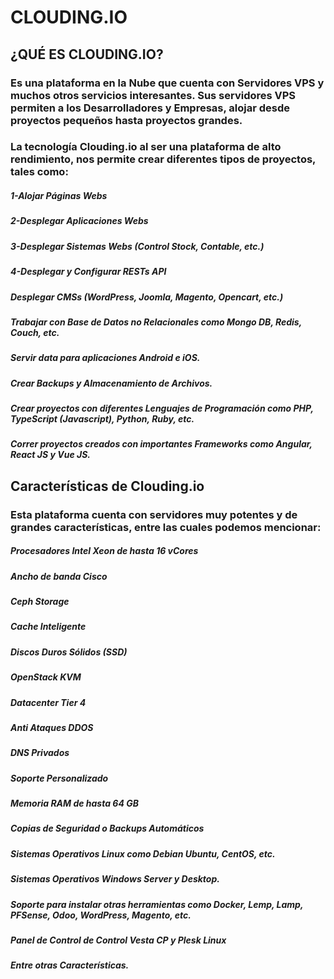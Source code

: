 # CLOUDING.IO

## ¿QUÉ ES CLOUDING.IO?

### Es una plataforma en la Nube que cuenta con Servidores VPS y muchos otros servicios interesantes. Sus servidores VPS permiten a los Desarrolladores y Empresas, alojar desde proyectos pequeños hasta proyectos grandes.

### La tecnología Clouding.io al ser una plataforma de alto rendimiento, nos permite crear diferentes tipos de proyectos, tales como:

   ##### 1-Alojar Páginas Webs
   ##### 2-Desplegar Aplicaciones Webs
   ##### 3-Desplegar Sistemas Webs (Control Stock, Contable, etc.)
   ##### 4-Desplegar y Configurar  RESTs API
   ##### Desplegar CMSs (WordPress, Joomla, Magento, Opencart, etc.)
   ##### Trabajar con Base de Datos no Relacionales como Mongo DB, Redis, Couch, etc.
   ##### Servir data para aplicaciones Android e iOS.
   ##### Crear Backups y Almacenamiento de Archivos.
   ##### Crear proyectos con diferentes Lenguajes de Programación como PHP, TypeScript (Javascript), Python, Ruby, etc.
   ##### Correr proyectos creados con importantes Frameworks como Angular, React JS y Vue JS.

## Características de Clouding.io

### Esta plataforma cuenta con servidores muy potentes y de grandes características, entre las cuales podemos mencionar:

   #####  Procesadores Intel Xeon de hasta 16 vCores
   #####  Ancho de banda Cisco
   #####  Ceph Storage
   #####  Cache Inteligente
   #####  Discos Duros Sólidos (SSD)
   #####  OpenStack KVM
   #####  Datacenter Tier 4
   #####  Anti Ataques DDOS
   #####  DNS Privados
   #####  Soporte Personalizado
   #####  Memoria RAM de hasta 64 GB
   #####  Copias de Seguridad o Backups Automáticos
   #####  Sistemas Operativos Linux como Debian Ubuntu, CentOS, etc.
   #####  Sistemas Operativos Windows Server y Desktop.
   #####  Soporte para instalar otras herramientas como Docker, Lemp, Lamp, PFSense, Odoo, WordPress, Magento, etc.
   #####  Panel de Control de Control Vesta CP y Plesk Linux
   #####  Entre otras Características.



